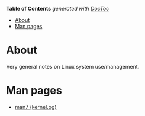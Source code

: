 <!-- START doctoc generated TOC please keep comment here to allow auto update -->
<!-- DON'T EDIT THIS SECTION, INSTEAD RE-RUN doctoc TO UPDATE -->
**Table of Contents**  *generated with [DocToc](https://github.com/thlorenz/doctoc)*

- [About](#about)
- [Man pages](#man-pages)

<!-- END doctoc generated TOC please keep comment here to allow auto update -->

# About

Very general notes on Linux system use/management.

# Man pages

* [man7 (kernel.og)](https://www.kernel.org/doc/man-pages/)
